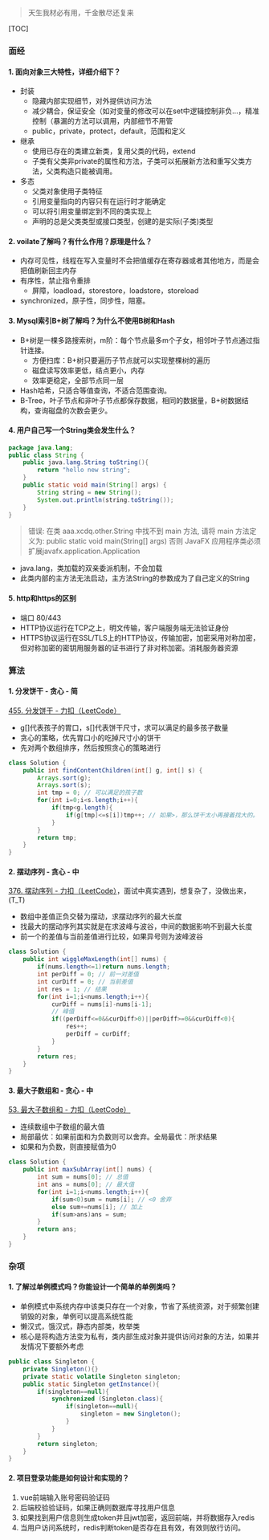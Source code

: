 > 天生我材必有用，千金散尽还复来

[TOC]

### 面经

#### 1. 面向对象三大特性，详细介绍下？

* 封装
  * 隐藏内部实现细节，对外提供访问方法
  * 减少耦合，保证安全（如对变量的修改可以在set中逻辑控制非负...，精准控制（暴漏的方法可以调用，内部细节不用管
  * public，private，protect，default，范围和定义
* 继承
  * 使用已存在的类建立新类，复用父类的代码，extend
  * 子类有父类非private的属性和方法，子类可以拓展新方法和重写父类方法，父类构造只能被调用。
* 多态
  * 父类对象使用子类特征
  * 引用变量指向的内容只有在运行时才能确定
  * 可以将引用变量绑定到不同的类实现上
  * 声明的总是父类类型或接口类型，创建的是实际(子类)类型


#### 2. voilate了解吗？有什么作用？原理是什么？

* 内存可见性，线程在写入变量时不会把值缓存在寄存器或者其他地方，而是会把值刷新回主内存
* 有序性，禁止指令重排
  * 屏障，loadload，storestore，loadstore，storeload
* synchronized，原子性，同步性，阻塞。

#### 3. Mysql索引B+树了解吗？为什么不使用B树和Hash

* B+树是一棵多路搜索树，m阶：每个节点最多m个子女，相邻叶子节点通过指针连接。
  * 方便扫库：B+树只要遍历子节点就可以实现整棵树的遍历
  * 磁盘读写效率更低，结点更小，内存
  * 效率更稳定，全部节点同一层
* Hash哈希，只适合等值查询，不适合范围查询。
* B-Tree，叶子节点和非叶子节点都保存数据，相同的数据量，B+树数据结构，查询磁盘的次数会更少。

#### 4. 用户自己写一个String类会发生什么？

```java
package java.lang;
public class String {
    public java.lang.String toString(){
        return "hello new string";
    }
    public static void main(String[] args) {
        String string = new String();
        System.out.println(string.toString());
    }
}
```

> 错误: 在类 aaa.xcdq.other.String 中找不到 main 方法, 请将 main 方法定义为:
>     public static void main(String[] args)
> 否则 JavaFX 应用程序类必须扩展javafx.application.Application

* java.lang，类加载的双亲委派机制，不会加载
* 此类内部的主方法无法启动，主方法String的参数成为了自己定义的String

#### 5.  http和https的区别

* 端口 80/443
* HTTP协议运行在TCP之上，明文传输，客户端服务端无法验证身份
* HTTPS协议运行在SSL/TLS上的HTTP协议，传输加密，加密采用对称加密，但对称加密的密钥用服务器的证书进行了非对称加密。消耗服务器资源

### 算法

#### 1. 分发饼干 - 贪心 - 简

[455. 分发饼干 - 力扣（LeetCode）](https://leetcode.cn/problems/assign-cookies/)

* g[]代表孩子的胃口，s[]代表饼干尺寸，求可以满足的最多孩子数量
* 贪心的策略，优先胃口小的吃掉尺寸小的饼干
* 先对两个数组排序，然后按照贪心的策略进行

```java
class Solution {
    public int findContentChildren(int[] g, int[] s) {
        Arrays.sort(g);
        Arrays.sort(s);
        int tmp = 0; // 可以满足的孩子数
        for(int i=0;i<s.length;i++){
            if(tmp<g.length){
                if(g[tmp]<=s[i])tmp++; // 如果>，那么饼干太小再接着找大的。
            }
        }
        return tmp;
    }
}
```

#### 2. 摆动序列 - 贪心 - 中

[376. 摆动序列 - 力扣（LeetCode）](https://leetcode.cn/problems/wiggle-subsequence/)，面试中真实遇到，想复杂了，没做出来，(T_T)

* 数组中差值正负交替为摆动，求摆动序列的最大长度
* 找最大的摆动序列其实就是在求波峰与波谷，中间的数据影响不到最大长度
* 前一个的差值与当前差值进行比较，如果异号则为波峰波谷

```java
class Solution {
    public int wiggleMaxLength(int[] nums) {
        if(nums.length<=1)return nums.length;
        int perDiff = 0; // 前一对差值
        int curDiff = 0; // 当前差值
        int res = 1; // 结果
        for(int i=1;i<nums.length;i++){
            curDiff = nums[i]-nums[i-1];
            // 峰值
            if((perDiff<=0&&curDiff>0)||perDiff>=0&&curDiff<0){
                res++;
                perDiff = curDiff;
            }
        }
        return res;
    }
}
```

#### 3. 最大子数组和 - 贪心 - 中

[53. 最大子数组和 - 力扣（LeetCode）](https://leetcode.cn/problems/maximum-subarray/)

* 连续数组中子数组的最大值
* 局部最优：如果前面和为负数则可以舍弃。全局最优：所求结果
* 如果和为负数，则直接赋值为0

```java
class Solution {
    public int maxSubArray(int[] nums) {
        int sum = nums[0]; // 总值
        int ans = nums[0]; // 最大值
        for(int i=1;i<nums.length;i++){
            if(sum<0)sum = nums[i]; // <0 舍弃
            else sum+=nums[i]; // 加上
            if(sum>ans)ans = sum;
        }
        return ans;
    }
}
```





### 杂项

#### 1. 了解过单例模式吗？你能设计一个简单的单例类吗？

* 单例模式中系统内存中该类只存在一个对象，节省了系统资源，对于频繁创建销毁的对象，单例可以提高系统性能
* 懒汉式，饿汉式，静态内部类，枚举类
* 核心是将构造方法变为私有，类内部生成对象并提供访问对象的方法，如果并发情况下要额外考虑

```java
public class Singleton {
    private Singleton(){}
    private static volatile Singleton singleton;
    public static Singleton getInstance(){
        if(singleton==null){
            synchronized (Singleton.class){
                if(singleton==null){
                    singleton = new Singleton();
                }
            }
        }
        return singleton;
    }
}
```

#### 2. 项目登录功能是如何设计和实现的？

1. vue前端输入账号密码验证码
2. 后端校验验证码，如果正确则数据库寻找用户信息
3. 如果找到用户信息则生成token并且jwt加密，返回前端，并将数据存入redis
4. 当用户访问系统时，redis判断token是否存在且有效，有效则放行访问。
